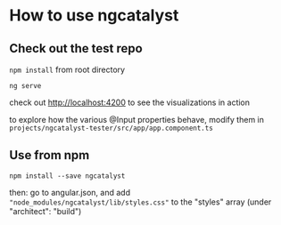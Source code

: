 # How to use ngcatalyst 

## Check out the test repo

`npm install` from root directory 

`ng serve` 

check out [http://localhost:4200](http://localhost:4200) to see the visualizations in action

to explore how the various @Input properties behave, modify them in `projects/ngcatalyst-tester/src/app/app.component.ts`

## Use from npm 

`npm install --save ngcatalyst`

then: go to angular.json, and add `"node_modules/ngcatalyst/lib/styles.css"` to the "styles" array (under "architect": "build")
